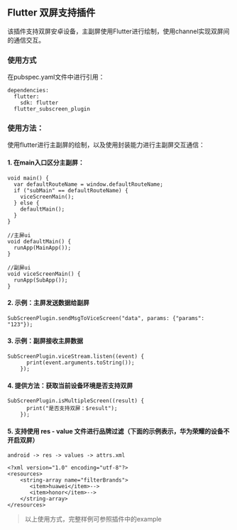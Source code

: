 ## Flutter 双屏支持插件

该插件支持双屏安卓设备，主副屏使用Flutter进行绘制，使用channel实现双屏间的通信交互。

### 使用方式

在pubspec.yaml文件中进行引用：
```
dependencies:
  flutter:
    sdk: flutter
  flutter_subscreen_plugin
```
### 使用方法：

使用flutter进行主副屏的绘制，以及使用封装能力进行主副屏交互通信：

#### 1. 在main入口区分主副屏：
```
void main() {
  var defaultRouteName = window.defaultRouteName;
  if ("subMain" == defaultRouteName) {
    viceScreenMain(); 
  } else {
    defaultMain();
  }
}

//主屏ui
void defaultMain() {
  runApp(MainApp());
}

//副屏ui
void viceScreenMain() {
  runApp(SubApp());
}

```
#### 2. 示例：主屏发送数据给副屏
```
SubScreenPlugin.sendMsgToViceScreen("data", params: {"params": "123"});
```
#### 3. 示例：副屏接收主屏数据
```
SubScreenPlugin.viceStream.listen((event) {
      print(event.arguments.toString());
    });
```

#### 4. 提供方法：获取当前设备环境是否支持双屏
```
SubScreenPlugin.isMultipleScreen((result) {
      print("是否支持双屏：$result");
    });
```

#### 5. 支持使用 res - value 文件进行品牌过滤（下面的示例表示，华为荣耀的设备不开启双屏）
```
android -> res -> values -> attrs.xml 

<?xml version="1.0" encoding="utf-8"?>
<resources>
    <string-array name="filterBrands">
       <item>huawei</item>-->
       <item>honor</item>-->
    </string-array>
</resources>
```


> 以上使用方式，完整样例可参照插件中的example
